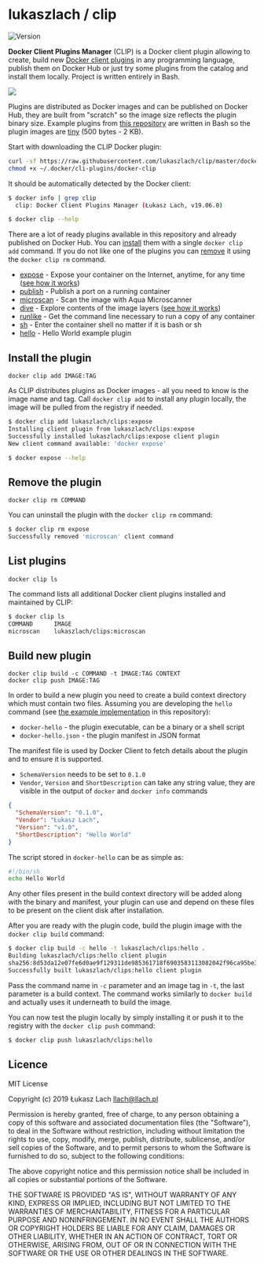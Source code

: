 # lukaszlach / clip

![Version](https://img.shields.io/badge/version-19.06.0-lightgrey.svg?style=flat)

**Docker Client Plugins Manager** (CLIP) is a Docker client plugin allowing to create, build new [Docker client plugins](https://github.com/docker/cli/issues/1534) in any programming language, publish them on Docker Hub or just try some plugins from the catalog and install them locally. Project is written entirely in Bash.

[![](https://raw.githubusercontent.com/lukaszlach/clip/master/clips/dive/record.gif)](clips/dive/)

Plugins are distributed as Docker images and can be published on Docker Hub, they are built from "scratch" so the image size reflects the plugin binary size. Example plugins from [this repository](clips/) are written in Bash so the plugin images are [tiny](https://cloud.docker.com/repository/docker/lukaszlach/clips/tags) (500 bytes - 2 KB).

Start with downloading the CLIP Docker plugin:

```bash
curl -sf https://raw.githubusercontent.com/lukaszlach/clip/master/docker-clip -o ~/.docker/cli-plugins/docker-clip
chmod +x ~/.docker/cli-plugins/docker-clip
```

It should be automatically detected by the Docker client:

```bash
$ docker info | grep clip
  clip: Docker Client Plugins Manager (Łukasz Lach, v19.06.0)

$ docker clip --help
```

There are a lot of ready plugins available in this repository and already published on Docker Hub. You can [install](#install-the-plugin) them with a single `docker clip add` command. If you do not like one of the plugins you can [remove](#remove-the-plugin) it using the `docker clip rm` command.

* [expose](clips/expose/) - Expose your container on the Internet, anytime, for any time ([see how it works](clips/expose/record.gif))
* [publish](clips/publish/) - Publish a port on a running container
* [microscan](clips/microscan/) - Scan the image with Aqua Microscanner
* [dive](clips/dive/) - Explore contents of the image layers ([see how it works](clips/dive/record.gif))
* [runlike](clips/runlike/) - Get the command line necessary to run a copy of any container
* [sh](clips/sh/) - Enter the container shell no matter if it is bash or sh
* [hello](clips/hello/) - Hello World example plugin

## Install the plugin

```
docker clip add IMAGE:TAG
```

As CLIP distributes plugins as Docker images - all you need to know is the image name and tag. Call `docker clip add` to install any plugin locally, the image will be pulled from the registry if needed.

```bash
$ docker clip add lukaszlach/clips:expose
Installing client plugin from lukaszlach/clips:expose
Successfully installed lukaszlach/clips:expose client plugin
New client command available: 'docker expose'

$ docker expose --help
```

## Remove the plugin

```
docker clip rm COMMAND
```

You can uninstall the plugin with the `docker clip rm` command:

```bash
$ docker clip rm expose
Successfully removed 'microscan' client command
```

## List plugins

```
docker clip ls
```

The command lists all additional Docker client plugins installed and maintained by CLIP:

```bash
$ docker clip ls
COMMAND      IMAGE
microscan    lukaszlach/clips:microscan
```

## Build new plugin

```
docker clip build -c COMMAND -t IMAGE:TAG CONTEXT
docker clip push IMAGE:TAG
```

In order to build a new plugin you need to create a build context directory which must contain two files. Assuming you are developing the `hello` command (see [the example implementation](clips/hello/) in this repository):

* `docker-hello` - the plugin executable, can be a binary or a shell script
* `docker-hello.json` - the plugin manifest in JSON format

The manifest file is used by Docker Client to fetch details about the plugin and to ensure it is supported.

* `SchemaVersion` needs to be set to `0.1.0`
* `Vendor`, `Version` and `ShortDescription` can take any string value, they are visible in the output of `docker` and `docker info` commands

```json
{
  "SchemaVersion": "0.1.0",
  "Vendor": "Łukasz Lach",
  "Version": "v1.0",
  "ShortDescription": "Hello World"
}
```

The script stored in `docker-hello` can be as simple as:

```bash
#!/bin/sh
echo Hello World
```

Any other files present in the build context directory will be added along with the binary and manifest, your plugin can use and depend on these files to be present on the client disk after installation.

After you are ready with the plugin code, build the plugin image with the `docker clip build` command:

```bash
$ docker clip build -c hello -t lukaszlach/clips:hello .
Building lukaszlach/clips:hello client plugin
sha256:8d53da12e07fe6d0ae9f129311de985361718f6903583113082042f96ca95be3
Successfully built lukaszlach/clips:hello client plugin
```

Pass the command name in `-c` parameter and an image tag in `-t`, the last parameter is a build context. The command works similarly to `docker build` and actually uses it underneath to build the image.

You can now test the plugin locally by simply installing it or push it to the registry with the `docker clip push` command:

```bash
$ docker clip push lukaszlach/clips:hello
```

## Licence

MIT License

Copyright (c) 2019 Łukasz Lach <llach@llach.pl>

Permission is hereby granted, free of charge, to any person obtaining a copy
of this software and associated documentation files (the "Software"), to deal
in the Software without restriction, including without limitation the rights
to use, copy, modify, merge, publish, distribute, sublicense, and/or sell
copies of the Software, and to permit persons to whom the Software is
furnished to do so, subject to the following conditions:

The above copyright notice and this permission notice shall be included in all
copies or substantial portions of the Software.

THE SOFTWARE IS PROVIDED "AS IS", WITHOUT WARRANTY OF ANY KIND, EXPRESS OR
IMPLIED, INCLUDING BUT NOT LIMITED TO THE WARRANTIES OF MERCHANTABILITY,
FITNESS FOR A PARTICULAR PURPOSE AND NONINFRINGEMENT. IN NO EVENT SHALL THE
AUTHORS OR COPYRIGHT HOLDERS BE LIABLE FOR ANY CLAIM, DAMAGES OR OTHER
LIABILITY, WHETHER IN AN ACTION OF CONTRACT, TORT OR OTHERWISE, ARISING FROM,
OUT OF OR IN CONNECTION WITH THE SOFTWARE OR THE USE OR OTHER DEALINGS IN THE
SOFTWARE.
